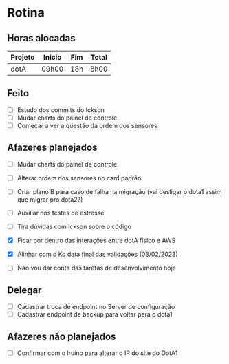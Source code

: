 # Rotina

## Horas alocadas

Projeto | Inicio | Fim | Total
--------|-------|-------|------
dotA    | 09h00 | 18h | 8h00

## Feito

- [ ] Estudo dos commits do Ickson
- [ ] Mudar charts do painel de controle
- [ ] Começar a ver a questão da ordem dos sensores

## Afazeres planejados

- [ ] Mudar charts do painel de controle
- [ ] Alterar ordem dos sensores no card padrão
- [ ] Criar plano B para caso de falha na migração (vai desligar o dota1 assim que migrar pro dota2?)
- [ ] Auxiliar nos testes de estresse
- [ ] Tira dúvidas com Ickson sobre o código

- [x] Ficar por dentro das interações entre dotA físico e AWS
- [x] Alinhar com o Ko data final das validações (03/02/2023)
- [ ] Não vou dar conta das tarefas de desenvolvimento hoje

## Delegar

- [ ] Cadastrar troca de endpoint no Server de configuração
- [ ] Cadastrar endpoint de backup para voltar para o dota1

## Afazeres não planejados

- [ ] Confirmar com o Iruino para alterar o IP do site do DotA1


<!--stackedit_data:
eyJoaXN0b3J5IjpbLTE1MDI0Njc3MjgsLTE0ODYyNzQzMDEsLT
ExNjE4MTcsNzY1NDk4MjE5LC0xOTEzMTQyMzkyLDc1ODI3ODI5
NiwxMzQ0MDM2MzE3LDYyNjI0MjI0NSwxODgyMDI4MTUzLC0xMT
A4NjA2MDM1LDc1MDYxNjU1MywtMzU1NTI5MzAzLDU5MTAwNTg2
NCwzMTk4MTk4MzcsLTE0NjI0NDc1NDYsMTYzODQ4Mjk2MiwtMT
IwNzIxNDQ0MCwyMDYxNTc1NzY1LDIxMTM0ODk5NjksMTA2ODc5
MjddfQ==
-->